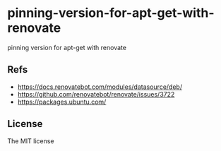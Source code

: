 # pinning-version-for-apt-get-with-renovate

pinning version for apt-get with renovate

## Refs

- https://docs.renovatebot.com/modules/datasource/deb/
- https://github.com/renovatebot/renovate/issues/3722
- https://packages.ubuntu.com/

## License

The MIT license
